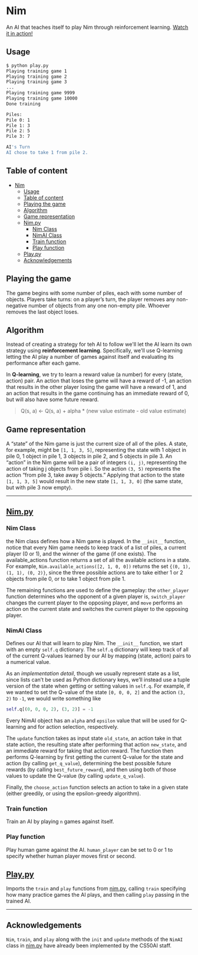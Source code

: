 # Nim

An AI that teaches itself to play Nim through reinforcement learning. [Watch it in action!](https://youtu.be/htNaL07k5H0)

## Usage

```bash
$ python play.py
Playing training game 1
Playing training game 2
Playing training game 3
...
Playing training game 9999
Playing training game 10000
Done training

Piles:
Pile 0: 1
Pile 1: 3
Pile 2: 5
Pile 3: 7

AI's Turn
AI chose to take 1 from pile 2.
```

## Table of content

- [Nim](#nim)
  - [Usage](#usage)
  - [Table of content](#table-of-content)
  - [Playing the game](#playing-the-game)
  - [Algorithm](#algorithm)
  - [Game representation](#game-representation)
  - [Nim.py](#nimpy)
    - [Nim Class](#nim-class)
    - [NimAI Class](#nimai-class)
    - [Train function](#train-function)
    - [Play function](#play-function)
  - [Play.py](#playpy)
  - [Acknowledgements](#acknowledgements)

## Playing the game

The game begins with some number of piles, each with some number of objects. Players take turns: on a player’s turn, the player removes any non-negative number of objects from any one non-empty pile. Whoever removes the last object loses.

## Algorithm

Instead of creating a strategy for teh AI to follow we'll let the AI learn its own strategy using **reinforcement learning**. Specifically, we'll use Q-learning letting the AI play a number of games against itself and evaluating its performance after each game.

In **Q-learning**, we try to learn a reward value (a number) for every (state, action) pair. An action that loses the game will have a reward of -1, an action that results in the other player losing the game will have a reward of 1, and an action that results in the game continuing has an immediate reward of 0, but will also have some future reward.

> Q(s, a) <- Q(s, a) + alpha * (new value estimate - old value estimate)

## Game representation

A “state” of the Nim game is just the current size of all of the piles. A state, for example, might be `[1, 1, 3, 5]`, representing the state with 1 object in pile 0, 1 object in pile 1, 3 objects in pile 2, and 5 objects in pile 3. An “action” in the Nim game will be a pair of integers `(i, j)`, representing the action of taking j objects from pile i. So the action `(3, 5)` represents the action “from pile 3, take away 5 objects.” Applying that action to the state `[1, 1, 3, 5]` would result in the new state `[1, 1, 3, 0]` (the same state, but with pile 3 now empty).

---

## [Nim.py](nim.py)

### Nim Class

the Nim class defines how a Nim game is played. In the `__init__` function, notice that every Nim game needs to keep track of a list of piles, a current player (0 or 1), and the winner of the game (if one exists). The available_actions function returns a set of all the available actions in a state. For example, `Nim.available_actions([2, 1, 0, 0])` returns the set `{(0, 1), (1, 1), (0, 2)}`, since the three possible actions are to take either 1 or 2 objects from pile 0, or to take 1 object from pile 1.

The remaining functions are used to define the gameplay: the `other_player` function determines who the opponent of a given player is, `switch_player` changes the current player to the opposing player, and `move` performs an action on the current state and switches the current player to the opposing player.

### NimAI Class

Defines our AI that will learn to play Nim. The `__init__` function, we start with an empty `self.q` dictionary. The `self.q` dictionary will keep track of all of the current Q-values learned by our AI by mapping (state, action) pairs to a numerical value.

As an *implementation detail*, though we usually represent state as a list, since lists can’t be used as Python dictionary keys, we’ll instead use a tuple version of the state when getting or setting values in `self.q`. For example, if we wanted to set the Q-value of the state `[0, 0, 0, 2]` and the action `(3, 2)` to `-1`, we would write something like

```python
self.q[(0, 0, 0, 2), (3, 2)] = -1
```

Every NimAI object has an `alpha` and `epsilon` value that will be used for Q-learning and for action selection, respectively.

The `update` function takes as input state `old_state`, an action take in that state action, the resulting state after performing that action `new_state`, and an immediate reward for taking that action reward. The function then performs Q-learning by first getting the current Q-value for the state and action (by calling `get_q_value`), determining the best possible future rewards (by calling `best_future_reward`), and then using both of those values to update the Q-value (by calling `update_q_value`).

Finally, the `choose_action` function selects an action to take in a given state (either greedily, or using the epsilon-greedy algorithm).

### Train function

Train an AI by playing `n` games against itself.

### Play function

Play human game against the AI. `human_player` can be set to 0 or 1 to specify whether human player moves first or second.

## [Play.py](play.py)

Imports the `train` and `play` functions from [nim.py](nim.py), calling `train` specifying how many practice games the AI plays, and then calling `play` passing in the trained AI.

---

## Acknowledgements

`Nim`, `train`, and `play` along with the `init` and `update` methods of the `NimAI` class in [nim.py](nim.py) have already been implemented by the CS50AI staff.
